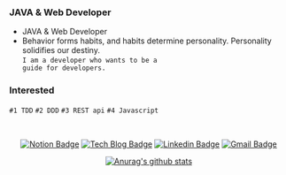 ### JAVA & Web Developer

- JAVA & Web Developer
- Behavior forms habits, and habits determine personality. Personality solidifies our destiny.<br>
  <code>I am a developer who wants to be a guide for developers.</code>

### Interested

<code>#1 TDD</code>
<code>#2 DDD</code> 
<code>#3 REST api</code>
<code>#4 Javascript</code>

<br>

<div align=center>

  [![Notion Badge](https://img.shields.io/badge/-Portpolio-lightgrey?style=flat-square&logo=notion&link=https://www.notion.so/devjeong/Java-Backend-Developer-528afe77c47d42e58bec8cd269465b76/)](https://www.notion.so/devjeong/Java-Backend-Developer-528afe77c47d42e58bec8cd269465b76/)
  [![Tech Blog Badge](http://img.shields.io/badge/-Tech%20blog-black?style=flat-square&logo=blogger&link=https://polarisdev.tistory.com/)](https://polarisdev.tistory.com/)
  [![Linkedin Badge](https://img.shields.io/badge/-LinkedIn-blue?style=flat-square&logo=Linkedin&logoColor=white&link=https://www.linkedin.com/in/jinung-jeong-9580821b1/)](https://www.linkedin.com/in/jinung-jeong-9580821b1/)
  [![Gmail Badge](https://img.shields.io/badge/Gmail-d14836?style=flat-square&logo=Gmail&logoColor=white&link=mailto:jinung.dev@gmail.com)](mailto:jinung.dev@gmail.com)

</div>

<div align=center>
 
   [![Anurag's github stats](https://github-readme-stats.vercel.app/api?username=Jeong-Jinung)](https://github.com/anuraghazra/github-readme-stats)
 
<div>
<!--
**Jeong-Jinung/Jeong-Jinung** is a ✨ _special_ ✨ repository because its `README.md` (this file) appears on your GitHub profile.

Here are some ideas to get you started:

- 🔭 I’m currently working on ...
- 🌱 I’m currently learning ...
- 👯 I’m looking to collaborate on ...
- 🤔 I’m looking for help with ...
- 💬 Ask me about ...
- 📫 How to reach me: ...
- 😄 Pronouns: ...
- ⚡ Fun fact: ...
-->
